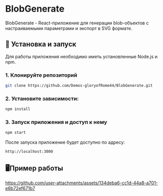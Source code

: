 # BlobGenerate
BlobGenerate - React-приложение для генерации blob-объектов с настраиваемыми параметрами и экспорт в SVG формате.

## 🚀 Установка и запуск
Для работы приложения необходимо иметь установленные Node.js и npm.

### 1. Клонируйте репозиторий

```bash
git clone https://github.com/Demos-gloryofRome44/BlobGenerate.git
```

### 2. Установите зависимости:

```bash
npm install
```

### 3. Запуск приложения и доступ к нему 
```bash
npm start
```
После запуска приложение будет доступно по адресу:
```bash
http://localhost:3000
```


## 🖥️Пример работы 
https://github.com/user-attachments/assets/134deba6-cc1d-44a8-a701-e6b72ef671b7

